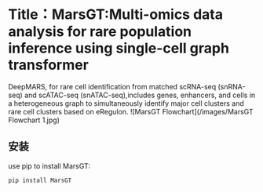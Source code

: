 # Title：MarsGT:Multi-omics data analysis for rare population inference using single-cell graph transformer

DeepMARS, for rare cell identification from matched scRNA-seq (snRNA-seq) and scATAC-seq (snATAC-seq),includes genes, enhancers, and cells in a heterogeneous graph to simultaneously identify major cell clusters and rare cell clusters based on eRegulon.
![MarsGT Flowchart](/images/MarsGT Flowchart 1.jpg)

## 安装

use pip to install MarsGT:

```bash
pip install MarsGT
